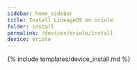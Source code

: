 ```yaml
---
sidebar: home_sidebar
title: Install LineageOS on oriole
folder: install
permalink: /devices/oriole/install
device: oriole
---
```

{% include templates/device_install.md %}
